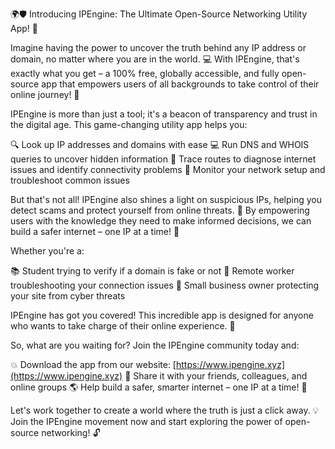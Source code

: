 🌍🛡️ Introducing IPEngine: The Ultimate Open-Source Networking Utility App! 🚀

Imagine having the power to uncover the truth behind any IP address or domain, no matter where you are in the world. 💻 With IPEngine, that's exactly what you get – a 100% free, globally accessible, and fully open-source app that empowers users of all backgrounds to take control of their online journey! 🌟

IPEngine is more than just a tool; it's a beacon of transparency and trust in the digital age. This game-changing utility app helps you:

🔍 Look up IP addresses and domains with ease
💻 Run DNS and WHOIS queries to uncover hidden information
📍 Trace routes to diagnose internet issues and identify connectivity problems
📡 Monitor your network setup and troubleshoot common issues

But that's not all! IPEngine also shines a light on suspicious IPs, helping you detect scams and protect yourself from online threats. 🚨 By empowering users with the knowledge they need to make informed decisions, we can build a safer internet – one IP at a time! 🌟

Whether you're a:

📚 Student trying to verify if a domain is fake or not
💼 Remote worker troubleshooting your connection issues
🏢 Small business owner protecting your site from cyber threats

IPEngine has got you covered! This incredible app is designed for anyone who wants to take charge of their online experience. 🌟

So, what are you waiting for? Join the IPEngine community today and:

💥 Download the app from our website: [https://www.ipengine.xyz](https://www.ipengine.xyz)
👫 Share it with your friends, colleagues, and online groups
🌎 Help build a safer, smarter internet – one IP at a time! 🚀

Let's work together to create a world where the truth is just a click away. 💡 Join the IPEngine movement now and start exploring the power of open-source networking! 🔓